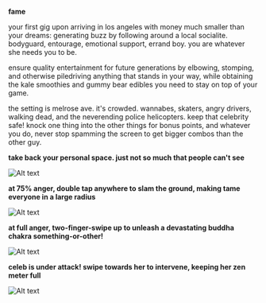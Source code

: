 **fame**

your first gig upon arriving in los angeles with money much smaller than your dreams: generating buzz by following around a local socialite. bodyguard, entourage, emotional support, errand boy. you are whatever she needs you to be.

ensure quality entertainment for future generations by elbowing, stomping, and otherwise piledriving anything that stands in your way, while obtaining the kale smoothies and gummy bear edibles you need to stay on top of your game.

the setting is melrose ave. it's crowded. wannabes, skaters, angry drivers, walking dead, and the neverending police helicopters. keep that celebrity safe! knock one thing into the other things for bonus points, and whatever you do, never stop spamming the screen to get bigger combos than the other guy.


**take back your personal space. just not so much that people can't see**

![Alt text](http://gygias.com/img/screens/f1.jpg "one")


**at 75% anger, double tap anywhere to slam the ground, making tame everyone in a large radius**

![Alt text](http://gygias.com/img/screens/f2.jpg "two")


**at full anger, two-finger-swipe up to unleash a devastating buddha chakra something-or-other!**

![Alt text](http://gygias.com/img/screens/f3.jpg "three")


**celeb is under attack! swipe towards her to intervene, keeping her zen meter full**

![Alt text](http://gygias.com/img/screens/f4.jpg "four")
